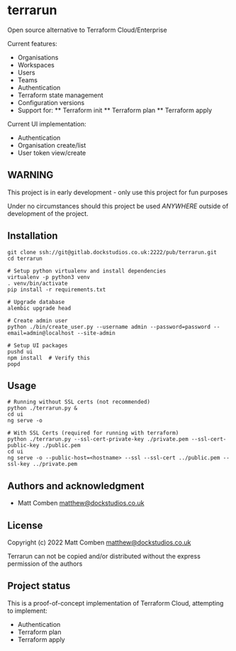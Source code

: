 # terrarun

Open source alternative to Terraform Cloud/Enterprise

Current features:

 * Organisations
 * Workspaces
 * Users
 * Teams
 * Authentication
 * Terraform state management
 * Configuration versions
 * Support for:
 ** Terraform init
 ** Terraform plan
 ** Terraform apply

Current UI implementation:
 * Authentication
 * Organisation create/list
 * User token view/create

## WARNING

This project is in early development - only use this project for fun purposes

Under no circumstances should this project be used _ANYWHERE_ outside of development of the project.

## Installation

    git clone ssh://git@gitlab.dockstudios.co.uk:2222/pub/terrarun.git
    cd terrarun
    
    # Setup python virtualenv and install dependencies
    virtualenv -p python3 venv
    . venv/bin/activate
    pip install -r requirements.txt
    
    # Upgrade database
    alembic upgrade head
    
    # Create admin user
    python ./bin/create_user.py --username admin --password=password --email=admin@localhost --site-admin                   
    
    # Setup UI packages
    pushd ui
    npm install  # Verify this
    popd

## Usage

    # Running without SSL certs (not recommended)
    python ./terrarun.py &
    cd ui
    ng serve -o

    # With SSL Certs (required for running with terraform)
    python ./terrarun.py --ssl-cert-private-key ./private.pem --ssl-cert-public-key ./public.pem
    cd ui
    ng serve -o --public-host=<hostname> --ssl --ssl-cert ../public.pem --ssl-key ../private.pem
    


## Authors and acknowledgment

 * Matt Comben <matthew@dockstudios.co.uk>

## License

Copyright (c) 2022 Matt Comben <matthew@dockstudios.co.uk>

Terrarun can not be copied and/or distributed without the express
permission of the authors

## Project status

This is a proof-of-concept implementation of Terraform Cloud, attempting to implement:
 * Authentication
 * Terraform plan
 * Terraform apply
